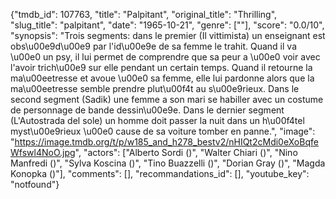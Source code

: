 {"tmdb_id": 107763, "title": "Palpitant", "original_title": "Thrilling", "slug_title": "palpitant", "date": "1965-10-21", "genre": [""], "score": "0.0/10", "synopsis": "Trois segments: dans le premier (Il vittimista) un enseignant est obs\u00e9d\u00e9 par l'id\u00e9e de sa femme le trahit. Quand il va \u00e0 un psy, il lui permet de comprendre que sa peur a \u00e0 voir avec l'avoir trich\u00e9 sur elle pendant un certain temps. Quand il retourne la ma\u00eetresse et avoue \u00e0 sa femme, elle lui pardonne alors que la ma\u00eetresse semble prendre plut\u00f4t au s\u00e9rieux. Dans le second segment (Sadik) une femme a son mari se habiller avec un costume de personnage de bande dessin\u00e9e. Dans le dernier segment (L'Autostrada del sole) un homme doit passer la nuit dans un h\u00f4tel myst\u00e9rieux \u00e0 cause de sa voiture tomber en panne.", "image": "https://image.tmdb.org/t/p/w185_and_h278_bestv2/nHIQt2cMdi0eXoBqfeWfswl4NoO.jpg", "actors": ["Alberto Sordi ()", "Walter Chiari ()", "Nino Manfredi ()", "Sylva Koscina ()", "Tino Buazzelli ()", "Dorian Gray ()", "Magda Konopka ()"], "comments": [], "recommandations_id": [], "youtube_key": "notfound"}
